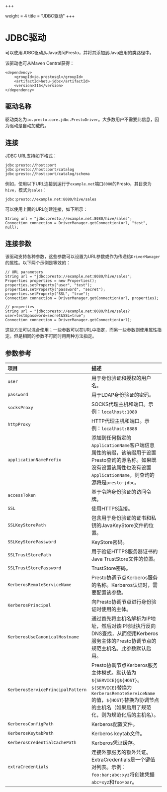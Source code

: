 +++

weight = 4
title = "JDBC驱动"
+++

# JDBC驱动

可以使用JDBC驱动从Java访问Presto，并将其添加到Java应用的类路径中。

该驱动也可从Maven Central获得：

```
<dependency>
    <groupId>io.prestosql</groupId>
    <artifactId>hetu-jdbc</artifactId>
    <version>316</version>
</dependency>
```

## 驱动名称

驱动类名为`io.presto.core.jdbc.PrestoDriver`。大多数用户不需要此信息，因为驱动是自动加载的。

## 连接

JDBC URL支持如下格式：

```{.none}
jdbc:presto://host:port
jdbc:presto://host:port/catalog
jdbc:presto://host:port/catalog/schema
```

例如，使用以下URL连接到运行于`example.net`端口`8080`的Presto，其目录为`hive`，模式为`sales`：

```{.none}
jdbc:presto://example.net:8080/hive/sales
```

可以使用上面的URL创建连接，如下所示：

```{.java}
String url = "jdbc:presto://example.net:8080/hive/sales";
Connection connection = DriverManager.getConnection(url, "test", null);
```

## 连接参数

该驱动支持各种参数，这些参数可以设置为URL参数或作为传递给`DriverManager`的属性。以下两个示例是等效的：

```{.java}
// URL parameters
String url = "jdbc:presto://example.net:8080/hive/sales";
Properties properties = new Properties();
properties.setProperty("user", "test");
properties.setProperty("password", "secret");
properties.setProperty("SSL", "true");
Connection connection = DriverManager.getConnection(url, properties);

// properties
String url = "jdbc:presto://example.net:8080/hive/sales?user=test&password=secret&SSL=true";
Connection connection = DriverManager.getConnection(url);
```

这些方法可以混合使用；一些参数可以在URL中指定，而另一些参数则使用属性指定。但是相同的参数不可同时用两种方法指定。

## 参数参考

| 项目| 描述|
|:----------|:----------|
| `user`| 用于身份验证和授权的用户名。|
| `password`| 用于LDAP身份验证的密码。|
| `socksProxy`| SOCKS代理主机和端口。示例：`localhost:1080`|
| `httpProxy`| HTTP代理主机和端口。示例：`localhost:8888`|
| `applicationNamePrefix`| 添加到任何指定的`ApplicationName`客户端信息属性的前缀，该前缀用于设置Presto查询的源名称。如果既没有设置该属性也没有设置`ApplicationName`，则查询的源将是`presto-jdbc`。|
| `accessToken`| 基于令牌身份验证的访问令牌。|
| `SSL`| 使用HTTPS连接。|
| `SSLKeyStorePath`| 包含用于身份验证的证书和私钥的JavaKeyStore文件的位置。|
| `SSLKeyStorePassword`| KeyStore密码。|
| `SSLTrustStorePath`| 用于验证HTTPS服务器证书的Java TrustStore文件的位置。|
| `SSLTrustStorePassword`| TrustStore密码。|
| `KerberosRemoteServiceName`| Presto协调节点Kerberos服务的名称。Kerberos认证时，需要配置该参数。|
| `KerberosPrincipal`| 向Presto协调节点进行身份验证时使用的主体。|
| `KerberosUseCanonicalHostname`| 通过首先将主机名解析为IP地址，然后对该IP地址执行反向DNS查找，从而使用Kerberos服务主体的Presto协调节点的规范主机名。此参数默认启用。|
| `KerberosServicePrincipalPattern`| Presto协调节点Kerberos服务主体模式。默认值为`${SERVICE}@${HOST}`。`${SERVICE}`替换为`KerberosRemoteServiceName`的值，`${HOST}`替换为协调节点的主机名（如果启用了规范化，则为规范化后的主机名）。|
| `KerberosConfigPath`| Kerberos配置文件。|
| `KerberosKeytabPath`| Kerberos keytab文件。|
| `KerberosCredentialCachePath`| Kerberos凭证缓存。|
| `extraCredentials`| 连接外部服务的额外凭证。ExtraCredentials是一个键值对列表。示例：`foo:bar;abc:xyz`将创建凭据`abc=xyz`和`foo=bar`。|

